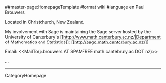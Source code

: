 ##master-page:HomepageTemplate
#format wiki
#language en
Paul Brouwers

Located in Christchurch, New Zealand.

My involvement with Sage is maintaining the Sage server hosted by the University of Canterbury's [[http://www.math.canterbury.ac.nz/|Department of Mathematics and Statistics]]: [[http://sage.math.canterbury.ac.nz/]]

Email: <<MailTo(p.brouwers AT SPAMFREE math.cantebrury.ac DOT nz)>>

...

----
CategoryHomepage
